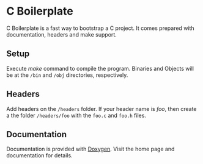 # C Boilerplate

C Boilerplate is a fast way to bootstrap a C project. It comes prepared with documentation, headers and make support.

## Setup

Execute *make* command to compile the program. Binaries and Objects will be at the `/bin` and `/obj` directories, respectively.

## Headers

Add headers on the `/headers` folder. If your header name is *foo*, then create a the folder `/headers/foo` with the `foo.c` and `foo.h` files.

## Documentation

Documentation is provided with [Doxygen](http://www.stack.nl/~dimitri/doxygen/). Visit the home page and documentation for details.